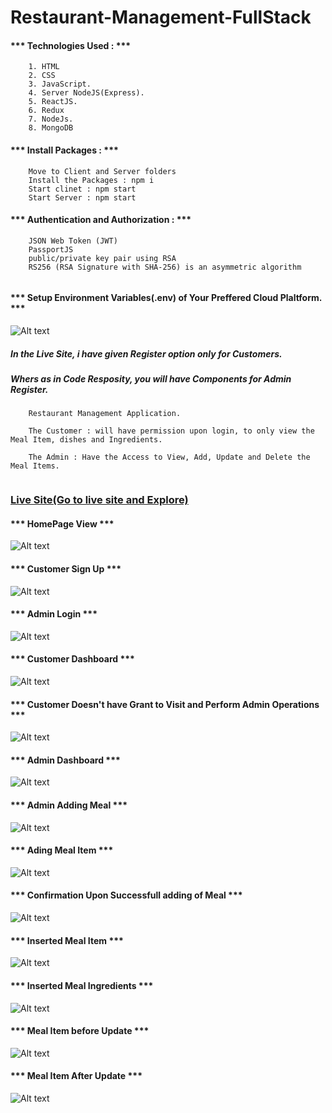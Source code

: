 # Restaurant-Management-FullStack

#### *** Technologies Used : *** 

```
    1. HTML
    2. CSS
    3. JavaScript.
    4. Server NodeJS(Express).
    5. ReactJS.
    6. Redux
    7. NodeJs.
	8. MongoDB
```

#### *** Install Packages : ***

``` 
    Move to Client and Server folders
    Install the Packages : npm i
    Start clinet : npm start
    Start Server : npm start
```

#### *** Authentication and Authorization : ***
```
	JSON Web Token (JWT)
	PassportJS
	public/private key pair using RSA 
	RS256 (RSA Signature with SHA-256) is an asymmetric algorithm
	
```

#### *** Setup Environment Variables(.env) of Your Preffered Cloud Plaltform. ***
![Alt text](documentation/snippets/Capture.PNG)

##### In the Live Site, i have given Register option only for Customers.
##### Whers as in Code Resposity, you will have Components for Admin Register.

```
	Restaurant Management Application.
	
	The Customer : will have permission upon login, to only view the Meal Item, dishes and Ingredients.
	
	The Admin : Have the Access to View, Add, Update and Delete the Meal Items.
	
```

### [Live Site(Go to live site and Explore)](https://master.d3r9m3wy07riln.amplifyapp.com/)

#### *** HomePage View ***
![Alt text](documentation/snippets/mainPage.PNG)

#### *** Customer Sign Up ***
![Alt text](documentation/snippets/customerSignUp.PNG)

#### *** Admin Login ***
![Alt text](documentation/snippets/adminLogin.PNG)

#### *** Customer Dashboard ***
![Alt text](documentation/snippets/customerDashboard.PNG)

#### *** Customer Doesn't have Grant to Visit and Perform Admin Operations ***
![Alt text](documentation/snippets/customerUnauthorized.PNG)

#### *** Admin Dashboard ***
![Alt text](documentation/snippets/adminDashboard.PNG)

#### *** Admin Adding Meal ***
![Alt text](documentation/snippets/mealAdded.PNG)

#### *** Ading Meal Item ***
![Alt text](documentation/snippets/mealAdded2.PNG)

#### *** Confirmation Upon Successfull adding of Meal ***
![Alt text](documentation/snippets/successMessage.PNG)

#### *** Inserted Meal Item ***
![Alt text](documentation/snippets/inserTedMealItem.PNG)

#### *** Inserted Meal Ingredients ***
![Alt text](documentation/snippets/insertedMealItemIngredients.PNG)

#### *** Meal Item before Update ***
![Alt text](documentation/snippets/beforeUpdate.PNG)

#### *** Meal Item After Update ***
![Alt text](documentation/snippets/afterUpdate.PNG)